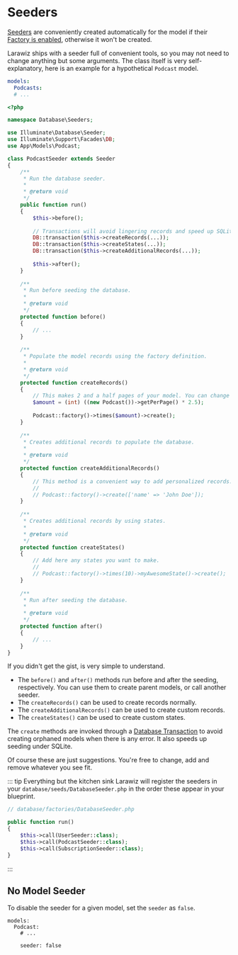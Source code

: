 # Seeders

[Seeders](https://laravel.com/docs/seeding) are conveniently created automatically for the model if their [Factory is enabled](factories.md#no-model-factory), otherwise it won't be created.

Larawiz ships with a seeder full of convenient tools, so you may not need to change anything but some arguments. The class itself is very self-explanatory, here is an example for a hypothetical `Podcast` model.

```yaml
models:
  Podcasts:
  # ...
```

```php
<?php

namespace Database\Seeders;

use Illuminate\Database\Seeder;
use Illuminate\Support\Facades\DB;
use App\Models\Podcast;

class PodcastSeeder extends Seeder
{
    /**
     * Run the database seeder.
     *
     * @return void
     */
    public function run()
    {
        $this->before();
        
        // Transactions will avoid lingering records and speed up SQLite.
        DB::transaction($this->createRecords(...));
        DB::transaction($this->createStates(...));
        DB::transaction($this->createAdditionalRecords(...));
        
        $this->after();
    }
    
    /**
     * Run before seeding the database.
     * 
     * @return void
     */
    protected function before()
    {
        // ...
    }
    
    /**
     * Populate the model records using the factory definition.
     *
     * @return void
     */
    protected function createRecords()
    {
        // This makes 2 and a half pages of your model. You can change it if you want.
        $amount = (int) ((new Podcast())->getPerPage() * 2.5);
        
        Podcast::factory()->times($amount)->create();
    }
    
    /**
     * Creates additional records to populate the database.
     *
     * @return void
     */
    protected function createAdditionalRecords()
    {
        // This method is a convenient way to add personalized records.
        //
        // Podcast::factory()->create(['name' => 'John Doe']);
    }
    
    /**
     * Creates additional records by using states.
     *
     * @return void
     */
    protected function createStates()
    {
        // Add here any states you want to make.
        //
        // Podcast::factory()->times(10)->myAwesomeState()->create();
    }
    
    /**
     * Run after seeding the database.
     * 
     * @return void
     */
    protected function after()
    {
        // ...
    }
}
```

If you didn't get the gist, is very simple to understand.

* The `before()` and `after()` methods run before and after the seeding, respectively. You can use them to create parent models, or call another seeder.
* The `createRecords()` can be used to create records normally.
* The `createAdditionalRecords()` can be used to create custom records.
* The `createStates()` can be used to create custom states.

The `create` methods are invoked through a [Database Transaction](https://laravel.com/docs/database#database-transactions) to avoid creating orphaned models when there is any error. It also speeds up seeding under SQLite.

Of course these are just suggestions. You're free to change, add and remove whatever you see fit. 

::: tip Everything but the kitchen sink
Larawiz will register the seeders in your `database/seeds/DatabaseSeeder.php` in the order these appear in your blueprint.

```php
// database/factories/DatabaseSeeder.php

public function run()
{
    $this->call(UserSeeder::class);
    $this->call(PodcastSeeder::class);
    $this->call(SubscriptionSeeder::class);
}
```
:::


## No Model Seeder

To disable the seeder for a given model, set the `seeder` as `false`.

```yaml{5}
models:
  Podcast:
    # ...

    seeder: false
```

